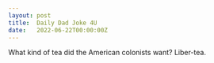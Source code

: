 ```yaml
---
layout: post
title:  Daily Dad Joke 4U
date:   2022-06-22T00:00:00Z
---
```

What kind of tea did the American colonists want? Liber-tea.
